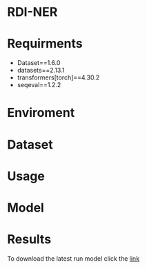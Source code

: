 # RDI-NER

# Requirments
* Dataset==1.6.0
* datasets==2.13.1
* transformers[torch]==4.30.2
* seqeval==1.2.2

# Enviroment

# Dataset

# Usage

# Model

# Results





To download the latest run model click the [link](https://drive.google.com/drive/folders/1Sq352cLfmxkDocm0AuZQ5YYzdHjcRQnL?usp=sharing)
